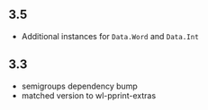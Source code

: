 3.5
---
* Additional instances for `Data.Word` and `Data.Int`

3.3
---
* semigroups dependency bump
* matched version to wl-pprint-extras
